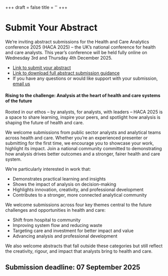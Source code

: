 +++
draft = false
title = ''
+++

<div class="alt-hero-banner">
  <div class="alt-hero-content">
    <h1>Submit Your Abstract</h1>
    <p>We’re inviting abstract submissions for the Health and Care Analytics conference 2025 (HACA 2025) – the UK’s national conference for health and care analysts. This year’s conference will be held fully online on Wednesday 3rd and Thursday 4th December 2025.</p>
  </div>
</div>

<p>
<ul>
  <li><a href="https://www.smartsurvey.co.uk/s/EYNV8E/">Link to submit your abstract</a></li>
  <li><a href="https://live-haca.pantheonsite.io/wp-content/uploads/2025/07/HACA-2025-Abstract-Submission-Guidance.pdf">Link to download full abstract submission guidance</a></li>
  <li>If you have any questions or would like support with your submission, <a href="mailto:strategyunit.tnc@nhs.net">email us</a></li>
</ul>
</p>

<h4>Rising to the challenge: Analysis at the heart of health and care systems of the future</h4>

Rooted in our ethos – by analysts, for analysts, with leaders – HACA 2025 is a space to share learning, inspire your peers, and spotlight how analysis is shaping the future of health and care.

We welcome submissions from public sector analysts and analytical teams across health and care. Whether you’re an experienced presenter or submitting for the first time, we encourage you to showcase your work, highlight its impact. Join a national community committed to demonstrating how analysis drives better outcomes and a stronger, fairer health and care system.

We’re particularly interested in work that:

<ul>
  <li>Demonstrates practical learning and insights</li>
  <li>Shows the impact of analysis on decision-making</li>
  <li>Highlights innovation, creativity, and professional development</li>
  <li>Contributes to a stronger, more connected analytical community</li>
</ul>

We welcome submissions across four key themes central to the future challenges and opportunities in health and care:

<ul>
  <li>Shift from hospital to community</li>
  <li>Improving system flow and reducing waste</li>
  <li>Targeting care and investment for better impact and value</li>
  <li>Advancing analysis and professional development</li>
</ul>

We also welcome abstracts that fall outside these categories but still reflect the creativity, rigour, and impact that analysts bring to health and care.

<h2>Submission deadline: 07 September 2025</h2>
